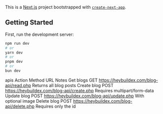 This is a [Next.js](https://nextjs.org) project bootstrapped with [`create-next-app`](https://nextjs.org/docs/app/api-reference/cli/create-next-app).

## Getting Started

First, run the development server:

```bash
npm run dev
# or
yarn dev
# or
pnpm dev
# or
bun dev
```

apis 
Action	Method	URL	Notes
Get blogs	GET	https://heybuildex.com/blog-api/read.php	Returns all blog posts
Create blog	POST	https://heybuildex.com/blog-api/create.php	Requires multipart/form-data
Update blog	POST	https://heybuildex.com/blog-api/update.php	With optional image
Delete blog	POST	https://heybuildex.com/blog-api/delete.php	Requires only the id